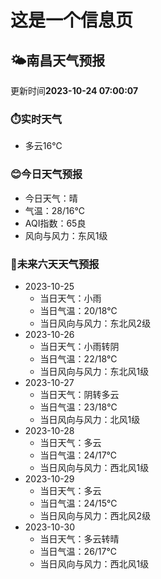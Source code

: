 # 这是一个信息页 
## 🌤️**南昌**天气预报
更新时间**2023-10-24 07:00:07**
### ⏱️实时天气
- 多云16℃
### 😊今日天气预报
- 今日天气：晴
- 气温：28/16℃
- AQI指数：65良
- 风向与风力：东风1级
### 🤩未来六天天气预报
- 2023-10-25
  - 当日天气：小雨
  - 当日气温：20/18℃
  - 当日风向与风力：东北风2级
- 2023-10-26
  - 当日天气：小雨转阴
  - 当日气温：22/18℃
  - 当日风向与风力：东北风1级
- 2023-10-27
  - 当日天气：阴转多云
  - 当日气温：23/18℃
  - 当日风向与风力：北风1级
- 2023-10-28
  - 当日天气：多云
  - 当日气温：24/17℃
  - 当日风向与风力：西北风1级
- 2023-10-29
  - 当日天气：多云
  - 当日气温：24/15℃
  - 当日风向与风力：西北风2级
- 2023-10-30
  - 当日天气：多云转晴
  - 当日气温：26/17℃
  - 当日风向与风力：西北风1级

